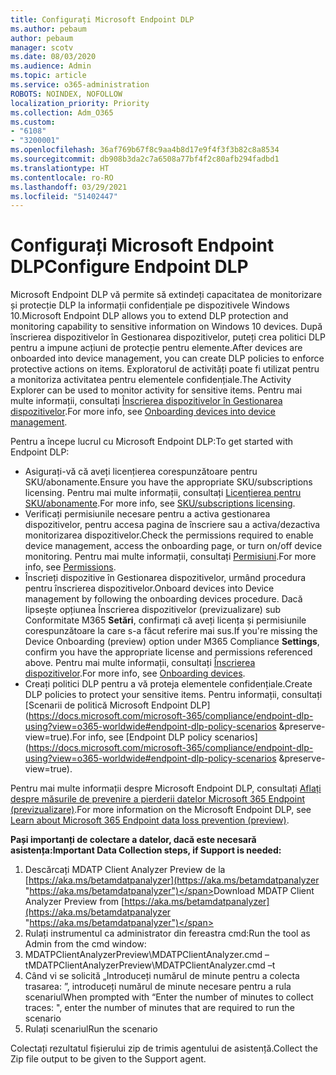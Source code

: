 ```yaml
---
title: Configurați Microsoft Endpoint DLP
ms.author: pebaum
author: pebaum
manager: scotv
ms.date: 08/03/2020
ms.audience: Admin
ms.topic: article
ms.service: o365-administration
ROBOTS: NOINDEX, NOFOLLOW
localization_priority: Priority
ms.collection: Adm_O365
ms.custom:
- "6108"
- "3200001"
ms.openlocfilehash: 36af769b67f8c9aa4b8d17e9f4f3f3b82c8a8534
ms.sourcegitcommit: db908b3da2c7a6508a77bf4f2c80afb294fadbd1
ms.translationtype: HT
ms.contentlocale: ro-RO
ms.lasthandoff: 03/29/2021
ms.locfileid: "51402447"
---
```

# <a name="configure-endpoint-dlp"></a><span data-ttu-id="3f60b-102">Configurați Microsoft Endpoint DLP</span><span class="sxs-lookup"><span data-stu-id="3f60b-102">Configure Endpoint DLP</span></span>

<span data-ttu-id="3f60b-103">Microsoft Endpoint DLP vă permite să extindeți capacitatea de monitorizare și protecție DLP la informații confidențiale pe dispozitivele Windows 10.</span><span class="sxs-lookup"><span data-stu-id="3f60b-103">Microsoft Endpoint DLP allows you to extend DLP protection and monitoring capability to sensitive information on Windows 10 devices.</span></span> <span data-ttu-id="3f60b-104">După înscrierea dispozitivelor în Gestionarea dispozitivelor, puteți crea politici DLP pentru a impune acțiuni de protecție pentru elemente.</span><span class="sxs-lookup"><span data-stu-id="3f60b-104">After devices are onboarded into device management, you can create DLP policies to enforce protective actions on items.</span></span> <span data-ttu-id="3f60b-105">Exploratorul de activități poate fi utilizat pentru a monitoriza activitatea pentru elementele confidențiale.</span><span class="sxs-lookup"><span data-stu-id="3f60b-105">The Activity Explorer can be used to monitor activity for sensitive items.</span></span> <span data-ttu-id="3f60b-106">Pentru mai multe informații, consultați [Înscrierea dispozitivelor în Gestionarea dispozitivelor](https://docs.microsoft.com/microsoft-365/compliance/endpoint-dlp-getting-started#onboarding-devices-into-device-management).</span><span class="sxs-lookup"><span data-stu-id="3f60b-106">For more info, see [Onboarding devices into device management](https://docs.microsoft.com/microsoft-365/compliance/endpoint-dlp-getting-started#onboarding-devices-into-device-management).</span></span>  

<span data-ttu-id="3f60b-107">Pentru a începe lucrul cu Microsoft Endpoint DLP:</span><span class="sxs-lookup"><span data-stu-id="3f60b-107">To get started with Endpoint DLP:</span></span>

- <span data-ttu-id="3f60b-108">Asigurați-vă că aveți licențierea corespunzătoare pentru SKU/abonamente.</span><span class="sxs-lookup"><span data-stu-id="3f60b-108">Ensure you have the appropriate SKU/subscriptions licensing.</span></span> <span data-ttu-id="3f60b-109">Pentru mai multe informații, consultați [Licențierea pentru SKU/abonamente](https://docs.microsoft.com/microsoft-365/compliance/endpoint-dlp-getting-started#skusubscriptions-licensing).</span><span class="sxs-lookup"><span data-stu-id="3f60b-109">For more info, see [SKU/subscriptions licensing](https://docs.microsoft.com/microsoft-365/compliance/endpoint-dlp-getting-started#skusubscriptions-licensing).</span></span>
- <span data-ttu-id="3f60b-110">Verificați permisiunile necesare pentru a activa gestionarea dispozitivelor, pentru accesa pagina de înscriere sau a activa/dezactiva monitorizarea dispozitivelor.</span><span class="sxs-lookup"><span data-stu-id="3f60b-110">Check the permissions required to enable device management, access the onboarding page, or turn on/off device monitoring.</span></span> <span data-ttu-id="3f60b-111">Pentru mai multe informații, consultați [Permisiuni](https://docs.microsoft.com/microsoft-365/compliance/endpoint-dlp-getting-started#permissions).</span><span class="sxs-lookup"><span data-stu-id="3f60b-111">For more info, see [Permissions](https://docs.microsoft.com/microsoft-365/compliance/endpoint-dlp-getting-started#permissions).</span></span>
- <span data-ttu-id="3f60b-112">Înscrieți dispozitive în Gestionarea dispozitivelor, urmând procedura pentru înscrierea dispozitivelor.</span><span class="sxs-lookup"><span data-stu-id="3f60b-112">Onboard devices into Device management by following the onboarding devices procedure.</span></span> <span data-ttu-id="3f60b-113">Dacă lipsește opțiunea Înscrierea dispozitivelor (previzualizare) sub Conformitate M365  **Setări**, confirmați că aveți licența și permisiunile corespunzătoare la care s-a făcut referire mai sus.</span><span class="sxs-lookup"><span data-stu-id="3f60b-113">If you're missing the Device Onboarding (preview) option under M365 Compliance  **Settings**, confirm you have the appropriate license and permissions referenced above.</span></span> <span data-ttu-id="3f60b-114">Pentru mai multe informații, consultați [Înscrierea dispozitivelor](https://docs.microsoft.com/microsoft-365/compliance/endpoint-dlp-getting-started#onboarding-devices).</span><span class="sxs-lookup"><span data-stu-id="3f60b-114">For more info, see [Onboarding devices](https://docs.microsoft.com/microsoft-365/compliance/endpoint-dlp-getting-started#onboarding-devices).</span></span> 
- <span data-ttu-id="3f60b-115">Creați politici DLP pentru a vă proteja elementele confidențiale.</span><span class="sxs-lookup"><span data-stu-id="3f60b-115">Create DLP policies to protect your sensitive items.</span></span> <span data-ttu-id="3f60b-116">Pentru informații, consultați [Scenarii de politică Microsoft Endpoint DLP](https://docs.microsoft.com/microsoft-365/compliance/endpoint-dlp-using?view=o365-worldwide#endpoint-dlp-policy-scenarios &preserve-view=true).</span><span class="sxs-lookup"><span data-stu-id="3f60b-116">For info, see [Endpoint DLP policy scenarios](https://docs.microsoft.com/microsoft-365/compliance/endpoint-dlp-using?view=o365-worldwide#endpoint-dlp-policy-scenarios &preserve-view=true).</span></span>

<span data-ttu-id="3f60b-117">Pentru mai multe informații despre Microsoft Endpoint DLP, consultați [Aflați despre măsurile de prevenire a pierderii datelor Microsoft 365 Endpoint (previzualizare)](https://docs.microsoft.com/microsoft-365/compliance/endpoint-dlp-learn-about).</span><span class="sxs-lookup"><span data-stu-id="3f60b-117">For more information on the Microsoft Endpoint DLP, see [Learn about Microsoft 365 Endpoint data loss prevention (preview)](https://docs.microsoft.com/microsoft-365/compliance/endpoint-dlp-learn-about).</span></span>

<span data-ttu-id="3f60b-118">**Pași importanți de colectare a datelor, dacă este necesară asistența:**</span><span class="sxs-lookup"><span data-stu-id="3f60b-118">**Important Data Collection steps, if Support is needed:**</span></span>

1. <span data-ttu-id="3f60b-119">Descărcați MDATP Client Analyzer Preview de la [https://aka.ms/betamdatpanalyzer](https://aka.ms/betamdatpanalyzer "https://aka.ms/betamdatpanalyzer")</span><span class="sxs-lookup"><span data-stu-id="3f60b-119">Download MDATP Client Analyzer Preview from [https://aka.ms/betamdatpanalyzer](https://aka.ms/betamdatpanalyzer "https://aka.ms/betamdatpanalyzer")</span></span>
2. <span data-ttu-id="3f60b-120">Rulați instrumentul ca administrator din fereastra cmd:</span><span class="sxs-lookup"><span data-stu-id="3f60b-120">Run the tool as Admin from the cmd window:</span></span>
3. <span data-ttu-id="3f60b-121">MDATPClientAnalyzerPreview\MDATPClientAnalyzer.cmd –t</span><span class="sxs-lookup"><span data-stu-id="3f60b-121">MDATPClientAnalyzerPreview\MDATPClientAnalyzer.cmd –t</span></span>
4. <span data-ttu-id="3f60b-122">Când vi se solicită „Introduceți numărul de minute pentru a colecta trasarea: ”, introduceți numărul de minute necesare pentru a rula scenariul</span><span class="sxs-lookup"><span data-stu-id="3f60b-122">When prompted with “Enter the number of minutes to collect traces: ", enter the number of minutes that are required to run the scenario</span></span>
5. <span data-ttu-id="3f60b-123">Rulați scenariul</span><span class="sxs-lookup"><span data-stu-id="3f60b-123">Run the scenario</span></span>

<span data-ttu-id="3f60b-124">Colectați rezultatul fișierului zip de trimis agentului de asistență.</span><span class="sxs-lookup"><span data-stu-id="3f60b-124">Collect the Zip file output to be given to the Support agent.</span></span>
